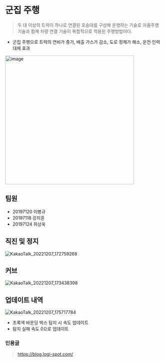 # 군집 주행

> 두 대 이상의 트럭이 하나로 연결된 호송대를 구성해 운행하는 기술로 자율주행 기술과 함께 차량 연결 기술이 복합적으로 적용된 주행방법이다.

- 군집 주행으로 트럭의 연비가 증가, 배출 가스가 감소, 도로 정체가 해소, 운전 인력 대체 효과

<img width="412" alt="image" src="https://user-images.githubusercontent.com/81899557/206132150-4a65a7af-7954-41e3-a8b8-54bf36956281.png">

## 팀원

- 20197120 이병규
- 20197118 강지훈
- 20197124 하상욱

## 직진 및 정지

![KakaoTalk_20221207_172759268](https://user-images.githubusercontent.com/81899557/206127508-f0c9ba91-8f95-4d52-8535-e49d1224c590.gif)

## 커브

![KakaoTalk_20221207_173438398](https://user-images.githubusercontent.com/81899557/206128837-08821e96-3982-45dc-8cb3-6ab592df5983.gif)

## 업데이트 내역

![KakaoTalk_20221207_175717784](https://user-images.githubusercontent.com/81899557/206133960-1353716f-4e31-457a-a563-69e842c2f4c1.gif)

- 초록색 바운딩 박스 탐지 시 속도 업데이트
- 탐지 실패 속도 0으로 업데이트

### 인용글

> https://blog.logi-spot.com/

